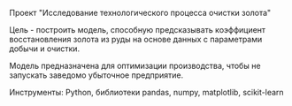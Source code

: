 Проект "Исследование технологического процесса очистки золота"

Цель - построить модель, способную предсказывать коэффициент восстановления золота из руды на основе данных с параметрами добычи и очистки.

Модель предназначена для оптимизации производства, чтобы не запускать заведомо убыточное предприятие.

Инструменты: Python, библиотеки pandas, numpy, matplotlib, scikit-learn
